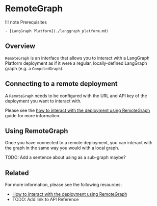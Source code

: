 # RemoteGraph

!!! note Prerequisites

    - [LangGraph Platform](./langgraph_platform.md)

## Overview

`RemoteGraph` is an interface that allows you to interact with a LangGraph Platform deployment as if it were a regular, locally-defined LangGraph graph (e.g. a `CompiledGraph`). 

## Connecting to a remote deployment

A `RemoteGraph` needs to be configured with the URL and API key of the deployment you want to interact with.

Please see the [how to interact with the deployment using RemoteGraph](../cloud/how-tos/remote_graph.md) guide for more information.

## Using RemoteGraph

Once you have connected to a remote deployment, you can interact with the graph in the same way you would with a local graph.

TODO: Add a sentence about using as a sub-graph maybe?

## Related

For more information, please see the following resources:

- [How to interact with the deployment using RemoteGraph](../cloud/how-tos/remote_graph.md)
- TODO: Add link to API Reference

